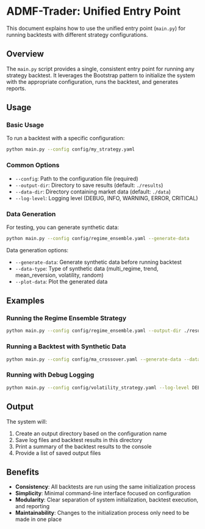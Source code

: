 # ADMF-Trader: Unified Entry Point

This document explains how to use the unified entry point (`main.py`) for running backtests with different strategy configurations.

## Overview

The `main.py` script provides a single, consistent entry point for running any strategy backtest. It leverages the Bootstrap pattern to initialize the system with the appropriate configuration, runs the backtest, and generates reports.

## Usage

### Basic Usage

To run a backtest with a specific configuration:

```bash
python main.py --config config/my_strategy.yaml
```

### Common Options

- `--config`: Path to the configuration file (required)
- `--output-dir`: Directory to save results (default: `./results`)
- `--data-dir`: Directory containing market data (default: `./data`)
- `--log-level`: Logging level (DEBUG, INFO, WARNING, ERROR, CRITICAL)

### Data Generation

For testing, you can generate synthetic data:

```bash
python main.py --config config/regime_ensemble.yaml --generate-data
```

Data generation options:
- `--generate-data`: Generate synthetic data before running backtest
- `--data-type`: Type of synthetic data (multi_regime, trend, mean_reversion, volatility, random)
- `--plot-data`: Plot the generated data

## Examples

### Running the Regime Ensemble Strategy

```bash
python main.py --config config/regime_ensemble.yaml --output-dir ./results --log-level INFO
```

### Running a Backtest with Synthetic Data

```bash
python main.py --config config/ma_crossover.yaml --generate-data --data-type multi_regime --plot-data
```

### Running with Debug Logging

```bash
python main.py --config config/volatility_strategy.yaml --log-level DEBUG
```

## Output

The system will:
1. Create an output directory based on the configuration name
2. Save log files and backtest results in this directory
3. Print a summary of the backtest results to the console
4. Provide a list of saved output files

## Benefits

- **Consistency**: All backtests are run using the same initialization process
- **Simplicity**: Minimal command-line interface focused on configuration
- **Modularity**: Clear separation of system initialization, backtest execution, and reporting
- **Maintainability**: Changes to the initialization process only need to be made in one place
